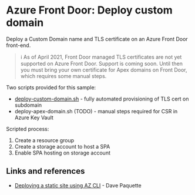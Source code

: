 # Azure Front Door: Deploy custom domain

Deploy a Custom Domain name and TLS certificate on an Azure Front Door front-end.

> ℹ As of April 2021, Front Door managed TLS certificates are not yet supported on Azure Front Door. Support is coming soon. Until then you must bring your own certificate for Apex domains on Front Door, which requires some manual steps.

Two scripts provided for this sample:

* [deploy-custom-domain.sh](deploy-custom-domain.sh) - fully automated provisioning of TLS cert on subdomain
* deploy-apex-domain.sh (TODO) - manual steps required for CSR in Azure Key Vault

Scripted process:

1. Create a resource group
1. Create a storage account to host a SPA
1. Enable SPA hosting on storage account



## Links and references

* [Deploying a static site using AZ CLI] - Dave Paquette

<!-- link refs -->
[Deploying a static site using AZ CLI]: https://www.davepaquette.com/archive/2020/05/10/deploying-a-static-site-to-azure-using-the-az-cli.aspx